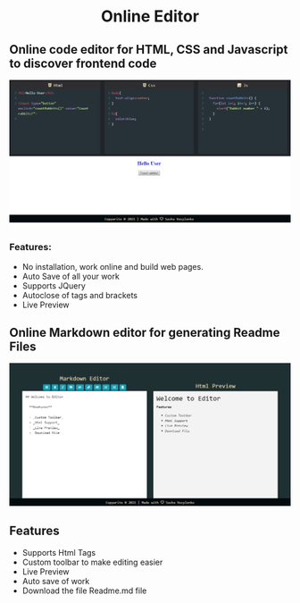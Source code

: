 <div align="center">

# Online Editor

</div>

## Online code editor for HTML, CSS and Javascript to discover frontend code

<div align="center">
  <img alt="Demo" src="./src/Assets/web.png"/>
</div>

### Features:

- No installation, work online and build web pages.
- Auto Save of all your work
- Supports JQuery
- Autoclose of tags and brackets
- Live Preview

## Online Markdown editor for generating Readme Files

<div align="center">
  <img alt="Demo" src="./src/Assets/markdown.png"/>
</div>

## Features

- Supports Html Tags
- Custom toolbar to make editing easier
- Live Preview
- Auto save of work
- Download the file Readme.md file
